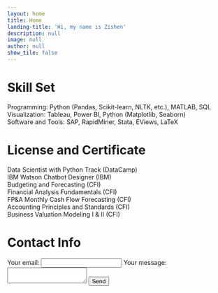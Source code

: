 ```yaml
---
layout: home
title: Home
landing-title: 'Hi, my name is Zishen'
description: null
image: null
author: null
show_tile: false
---
```


# Skill Set

Programming:  Python (Pandas, Scikit-learn, NLTK, etc.), MATLAB, SQL <br/>
Visualization: Tableau, Power BI, Python (Matplotlib, Seaborn) <br/>
Software and Tools:  SAP, RapidMiner, Stata, EViews, LaTeX <br/>


# License and Certificate
Data Scientist with Python Track (DataCamp) <br/>
IBM Watson Chatbot Designer (IBM)<br/>
Budgeting and Forecasting (CFI)<br/>
Financial Analysis Fundamentals (CFI)<br/>
FP&A Monthly Cash Flow Forecasting (CFI)<br/>
Accounting Principles and Standards (CFI)<br/>
Business Valuation Modeling I & II (CFI)

# Contact Info
<form
  action="https://formspree.io/f/xknegzed"
  method="POST"
>
  <label>
    Your email:
    <input type="email" name="email">
  </label>
  <label>
    Your message:
    <textarea name="message"></textarea>
  </label>
  <!-- your other form fields go here -->
  <button type="submit">Send</button>
</form>
